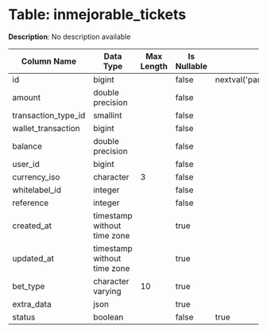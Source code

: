 # Table: inmejorable_tickets

**Description**: No description available

| Column Name | Data Type | Max Length | Is Nullable | Default | Primary Key | Foreign Key |
|-------------|-----------|------------|-------------|---------|-------------|-------------|
| id | bigint |  | false | nextval('pam.inmejorable_tickets_id_seq'::regclass) | inmejorable_tickets | inmejorable_tickets |
| amount | double precision |  | false |  |  |  |
| transaction_type_id | smallint |  | false |  | inmejorable_tickets | transaction_types |
| wallet_transaction | bigint |  | false |  |  |  |
| balance | double precision |  | false |  |  |  |
| user_id | bigint |  | false |  | inmejorable_tickets | users |
| currency_iso | character | 3 | false |  | inmejorable_tickets | currencies |
| whitelabel_id | integer |  | false |  | inmejorable_tickets | whitelabels |
| reference | integer |  | false |  |  |  |
| created_at | timestamp without time zone |  | true |  |  |  |
| updated_at | timestamp without time zone |  | true |  |  |  |
| bet_type | character varying | 10 | true |  |  |  |
| extra_data | json |  | true |  |  |  |
| status | boolean |  | false | true |  |  |
